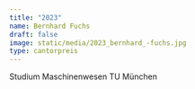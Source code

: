 ```yaml
---
title: "2023"
name: Bernhard Fuchs
draft: false
image: static/media/2023_bernhard_-fuchs.jpg
type: cantorpreis
---
```

Studium Maschinenwesen TU München

